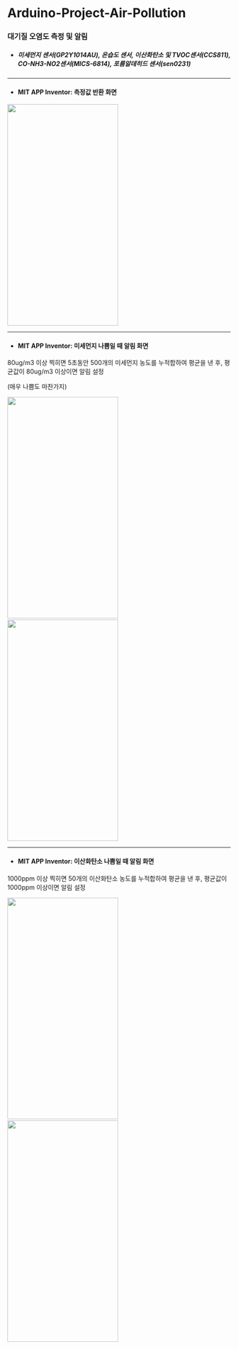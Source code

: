 # Arduino-Project-Air-Pollution
### 대기질 오염도 측정 및 알림 

* ##### 미세먼지 센서(GP2Y1014AU), 온습도 센서, 이산화탄소 및 TVOC센서(CCS811), CO-NH3-NO2센서(MICS-6814), 포름알데히드 센서(sen0231)

* * *

* #### MIT APP Inventor: 측정값 반환 화면 

<img src="https://user-images.githubusercontent.com/48651812/172056756-c3c087d0-a83a-4a52-a8bc-524aae8dc393.jpg" width="250" height="500">

* * *

* #### MIT APP Inventor: 미세먼지 나쁨일 때 알림 화면
80ug/m3 이상 찍히면 5초동안 500개의 미세먼지 농도를 누적합하여 평균을 낸 후, 평균값이 80ug/m3 이상이면 알림 설정 

(매우 나쁨도 마찬가지)

<img src="https://user-images.githubusercontent.com/48651812/172056987-8f469682-55fb-4465-9291-913168b3ccba.jpg" width="250" height="500"> &emsp;&emsp;&emsp;&emsp;&emsp;&emsp;&emsp;&emsp;&emsp;&emsp; <img src="https://user-images.githubusercontent.com/48651812/172057012-9fd09528-f77b-44f4-b7a2-deba37c35577.jpg" width="250" height="500">

* * *

* #### MIT APP Inventor: 이산화탄소 나쁨일 때 알림 화면
1000ppm 이상 찍히면 50개의 이산화탄소 농도를 누적합하여 평균을 낸 후, 평균값이 1000ppm 이상이면 알림 설정

<img src="https://user-images.githubusercontent.com/48651812/172057179-133ac839-0897-4b66-8f03-d6f6c9dec29d.jpg" width="250" height="500"> &emsp;&emsp;&emsp;&emsp;&emsp;&emsp;&emsp;&emsp;&emsp;&emsp; <img src="https://user-images.githubusercontent.com/48651812/172057231-98c9e0a0-64cd-4abc-bf5b-b9317246308c.jpg" width="250" height="500">



